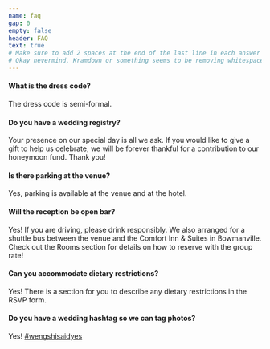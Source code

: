 ```yaml
---
name: faq
gap: 0
empty: false
header: FAQ
text: true
# Make sure to add 2 spaces at the end of the last line in each answer
# Okay nevermind, Kramdown or something seems to be removing whitespace?
---
```

#### What is the dress code?
The dress code is semi-formal.  

#### Do you have a wedding registry?
Your presence on our special day is all we ask. If you would like to give a gift to help us celebrate, we will be forever thankful for a contribution to our honeymoon fund. Thank you!  

#### Is there parking at the venue?
Yes, parking is available at the venue and at the hotel.

#### Will the reception be open bar?
Yes! If you are driving, please drink responsibly. We also arranged for a shuttle bus between the venue and the Comfort Inn & Suites in Bowmanville. Check out the Rooms section for details on how to reserve with the group rate!

#### Can you accommodate dietary restrictions?
Yes! There is a section for you to describe any dietary restrictions in the RSVP form.

#### Do you have a wedding hashtag so we can tag photos?
Yes! [\#wengshisaidyes](https://www.instagram.com/explore/tags/wengshisaidyes/)
